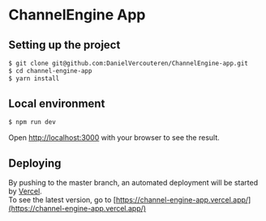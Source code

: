 # ChannelEngine App

## Setting up the project
```bash
$ git clone git@github.com:DanielVercouteren/ChannelEngine-app.git
$ cd channel-engine-app
$ yarn install
```

## Local environment
```bash
$ npm run dev
```
Open [http://localhost:3000](http://localhost:3000) with your browser to see the result.


## Deploying
 By pushing to the master branch, an automated deployment will be started by [Vercel](https://vercel.com).\
 To see the latest version, go to [https://channel-engine-app.vercel.app/](https://channel-engine-app.vercel.app/)

